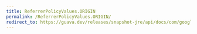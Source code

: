 ```yaml
---
title: ReferrerPolicyValues.ORIGIN
permalink: /ReferrerPolicyValues.ORIGIN/
redirect_to: https://guava.dev/releases/snapshot-jre/api/docs/com/google/common/net/HttpHeaders.ReferrerPolicyValues.html#ORIGIN
---
```

